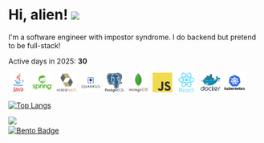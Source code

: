 <h1>Hi, alien! <img src="https://media.giphy.com/media/v1.Y2lkPTc5MGI3NjExYmM2YzJkZTYwY2RjYTU1MzRlNTA3MzhmMGU5ZjY3Y2VmZjI2NGY5MCZlcD12MV91c2VyX2Zhdm9yaXRlcyZjdD1n/3ov9jDXQIo4FP1DRHa/giphy.gif" width="40px">
</h1>

I'm a software engineer with impostor syndrome. I do backend but pretend to be full-stack!

Active days in 2025: **30**

<div>
  <img src="https://github.com/devicons/devicon/blob/master/icons/java/java-original-wordmark.svg" title="Java" alt="Java" width="40" height="40"/>&nbsp;
  <img src="https://github.com/devicons/devicon/blob/master/icons/spring/spring-original-wordmark.svg" title="Spring" alt="Spring" width="40" height="40"/>&nbsp;
  <img src="https://github.com/devicons/devicon/blob/master/icons/hibernate/hibernate-original-wordmark.svg" title="Hibernate" alt="Hibernate" width="40" height="40"/>&nbsp;
  <img src="https://github.com/devicons/devicon/blob/master/icons/quarkus/quarkus-original-wordmark.svg" title="Quarkus"  alt="Quarkus" width="40" height="40"/>&nbsp;
  <img src="https://github.com/devicons/devicon/blob/master/icons/postgresql/postgresql-original-wordmark.svg" title="PostgreSQL"  alt="PostgreSQL" width="40" height="40"/>&nbsp;
  <img src="https://github.com/devicons/devicon/blob/master/icons/mongodb/mongodb-original-wordmark.svg" title="MongoDB"  alt="MongoDB" width="40" height="40"/>&nbsp;
  <img src="https://github.com/devicons/devicon/blob/master/icons/javascript/javascript-original.svg" title="JavaScript" alt="JavaScript" width="40" height="40"/>&nbsp;
    <img src="https://github.com/devicons/devicon/blob/master/icons/react/react-original-wordmark.svg" title="React" alt="React" width="40" height="40"/>&nbsp;
  <img src="https://github.com/devicons/devicon/blob/master/icons/docker/docker-original-wordmark.svg" title="Docker"  alt="Docker" width="40" height="40"/>&nbsp;
  <img src="https://github.com/devicons/devicon/blob/master/icons/kubernetes/kubernetes-original-wordmark.svg" title="Kubernetes"  alt="Kubernetes" width="40" height="40"/>&nbsp;
</div>

[![Top Langs](https://github-readme-stats.vercel.app/api/top-langs/?username=landauleo&layout=compact)](https://github.com/anuraghazra/github-readme-stats)

<div id="footer">
  <img src="https://media.giphy.com/media/6zZS7QsNsLougxLuPy/giphy.gif" width="100"/>
  <div id="badges">
  <a href="https://bento.me/landauleo">
  <img src="https://img.shields.io/badge/my_bento-white?logo=bento" alt="Bento Badge"/>
  </a>
  </div>
</div>
